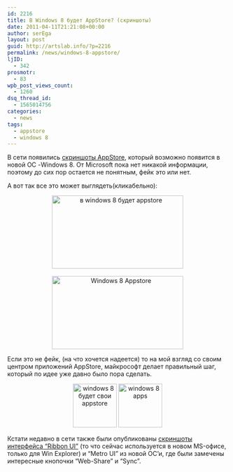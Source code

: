 ```yaml
---
id: 2216
title: В Windows 8 будет AppStore? (скриншоты)
date: 2011-04-11T21:21:08+00:00
author: serEga
layout: post
guid: http://artslab.info/?p=2216
permalink: /news/windows-8-appstore/
ljID:
  - 342
prosmotr:
  - 83
wpb_post_views_count:
  - 1260
dsq_thread_id:
  - 1565014756
categories:
  - news
tags:
  - appstore
  - windows 8
---
```

В сети появились [скриншоты AppStore](http://cnbeta.com/articles/139730.htm), который возможно появится в новой ОС -Windows 8. От Microsoft пока нет никакой информации, поэтому до сих пор остается не понятным, фейк это или нет.

А вот так все это может выглядеть(кликабельно):

<center>
  <a href="http://googledrive.com/host/0B9lHVSSSdxdxd0hjdUdmRzY3Tjg/windows_app_store.jpg"><img src="http://googledrive.com/host/0B9lHVSSSdxdxd0hjdUdmRzY3Tjg/windows_app_store-300x167.jpg" alt="в windows 8 будет appstore" title="windows_app_store" width="300" height="167" class="alignnone size-medium wp-image-2218" /></a><br /> <br /> <a href="http://googledrive.com/host/0B9lHVSSSdxdxd0hjdUdmRzY3Tjg/windows_8_appstore.png"><img src="http://googledrive.com/host/0B9lHVSSSdxdxd0hjdUdmRzY3Tjg/windows_8_appstore-300x167.png" alt="Windows 8 Appstore" title="windows_8_appstore" width="300" height="167" class="alignnone size-medium wp-image-2217" srcset="http://googledrive.com/host/0B9lHVSSSdxdxd0hjdUdmRzY3Tjg/windows_8_appstore-300x167.png 300w, http://googledrive.com/host/0B9lHVSSSdxdxd0hjdUdmRzY3Tjg/windows_8_appstore-1024x570.png 1024w, http://googledrive.com/host/0B9lHVSSSdxdxd0hjdUdmRzY3Tjg/windows_8_appstore.png 1233w" sizes="(max-width: 300px) 100vw, 300px" /></a>
</center>

Если это не фейк, (на что хочется надеется) то на мой взгляд со своим центром приложений AppStore, майкрософт делает правильный шаг, который по идее уже давно было пора сделать.

<center>
  <a href="http://googledrive.com/host/0B9lHVSSSdxdxd0hjdUdmRzY3Tjg/win8_appstore.png"><img src="http://googledrive.com/host/0B9lHVSSSdxdxd0hjdUdmRzY3Tjg/win8_appstore-100x100.png" alt="windows 8 будет свои appstore" title="win8_appstore" width="100" height="100" class="alignnone size-thumbnail wp-image-2221" /></a> <a href="http://googledrive.com/host/0B9lHVSSSdxdxd0hjdUdmRzY3Tjg/windows8_apps.png"><img src="http://googledrive.com/host/0B9lHVSSSdxdxd0hjdUdmRzY3Tjg/windows8_apps-100x100.png" alt="windows 8 apps" title="windows8_apps" width="100" height="100" class="alignnone size-thumbnail wp-image-2222" /></a>
</center>

Кстати недавно в сети также были опубликованы [скриншоты интерфейса &#8220;Ribbon UI&#8221;](http://habrahabr.ru/blogs/windows/116809/) (то что сейчас используется в новом MS-офисе, только для Win Explorer) и &#8220;Metro UI&#8221; из новой ОС&#8217;и, где были замечены интересные кнопочки &#8220;Web-Share&#8221; и &#8220;Sync&#8221;.